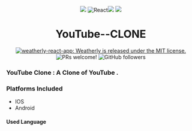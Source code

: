 <p align="center">
  <a>
  <img src="https://img.icons8.com/plasticine/100/000000/android-os.png"/>
    <img alt = "React" src="https://img.icons8.com/color/144/000000/react-native.png"/><img src="https://img.icons8.com/doodle/192/000000/youtube--v1.png"/>
    <img src="https://img.icons8.com/plasticine/100/000000/mac-os.png"/>
  </a>
</p>
<h1 align="center">
  YouTube--CLONE
</h1>

<p align="center">
  <a href="https://github.com/Uyadav207/weatherly/blob/master/LICENSE">
    <img src="https://img.shields.io/badge/license-MIT-blue.svg" alt="weatherly-react-app: Weatherly is released under the MIT license." />
  </a>
  <img src="https://img.shields.io/badge/PRs-welcome-brightgreen.svg" alt="PRs welcome!" />
  <img alt="GitHub followers" src="https://img.shields.io/github/followers/Uyadav207?label=Follow&style=social">
</p>

### YouTube Clone : A Clone of YouTube .
### Platforms Included
* IOS
* Android

#### Used Language
